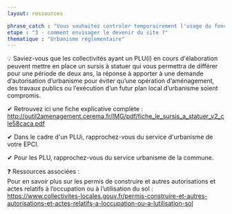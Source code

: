 ```yaml
---
layout: ressources

phrase_catch : "Vous souhaitez controler temporairement l'usage du foncier sans l'acquérir"
etape : "3 - comment envisager le devenir du site ?"
thematique : "Urbanisme réglementaire"
---
```


💡 Saviez-vous que les collectivités ayant un PLU(i) en cours d'élaboration peuvent mettre en place un sursis à statuer qui vous permettra de différer pour une période de deux ans, la réponse
à apporter à une demande d’autorisation d’urbanisme pour éviter qu’une opération d’aménagement, des travaux publics ou l’exécution d’un futur plan local d’urbanisme soient compromis. 

✔ Retrouvez ici une fiche explicative complète : http://outil2amenagement.cerema.fr/IMG/pdf/fiche_le_sursis_a_statuer_v2_cle58caca.pdf

✔ Dans le cadre d'un PLUi, rapprochez-vous du service d'urbanisme de votre EPCI.  

✔ Pour les PLU, rapprochez-vous du service urbanisme de la commune. 
     
❓ Ressources associées :  
Pour en savoir plus sur les permis de construire et autres autorisations et actes relatifs à l’occupation ou à l’utilisation du sol : https://www.collectivites-locales.gouv.fr/permis-construire-et-autres-autorisations-et-actes-relatifs-a-loccupation-ou-a-lutilisation-sol


